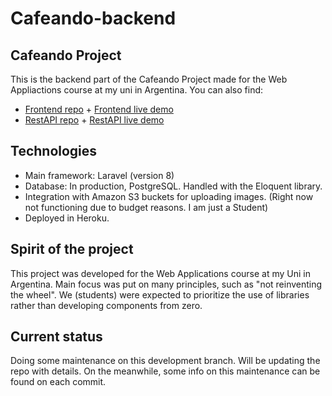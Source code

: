# Cafeando-backend
## Cafeando Project
This is the backend part of the Cafeando Project made for the Web Appliactions course at my uni in Argentina. You can also find:
- [Frontend repo](https://github.com/FacundoAlvarado9/Cafeando-front-deploy) + [Frontend live demo](https://cafeando-front-deploy.vercel.app/)
- [RestAPI repo](https://github.com/FacundoAlvarado9/cafeando-api) + [RestAPI live demo](https://cafeando-api.herokuapp.com)

## Technologies
- Main framework: Laravel (version 8)
- Database: In production, PostgreSQL. Handled with the Eloquent library.
- Integration with Amazon S3 buckets for uploading images. (Right now not functioning due to budget reasons. I am just a Student)
- Deployed in Heroku.

## Spirit of the project
This project was developed for the Web Applications course at my Uni in Argentina. Main focus was put on many principles, such as "not reinventing the wheel". We (students) were expected to prioritize the use of libraries rather than developing components from zero.

## Current status
Doing some maintenance on this development branch. Will be updating the repo with details. On the meanwhile, some info on this maintenance can be found on each commit.
